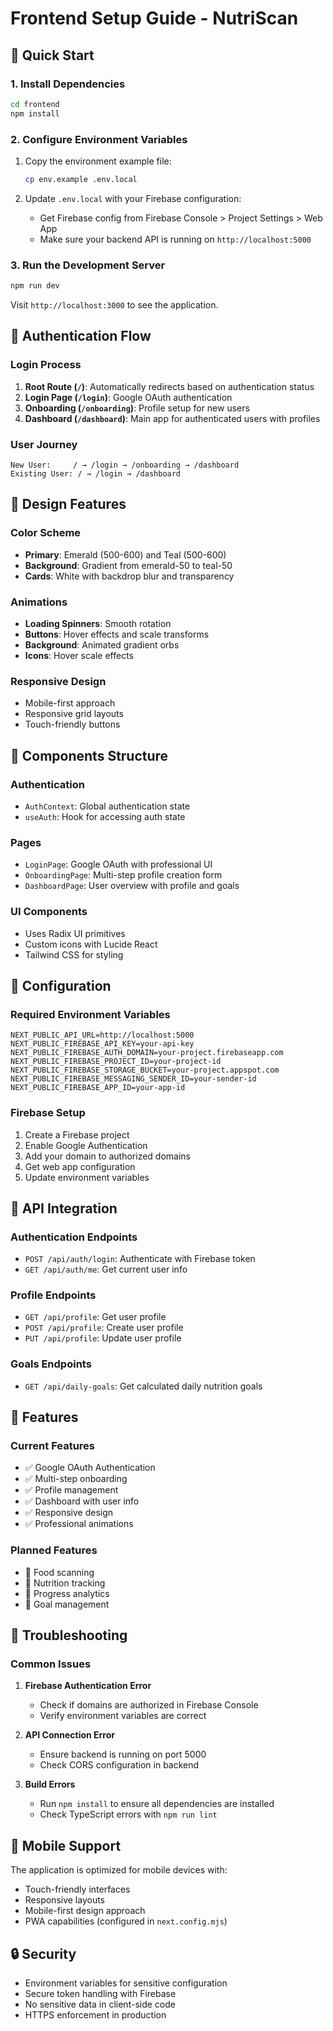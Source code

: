 # Frontend Setup Guide - NutriScan

## 🚀 Quick Start

### 1. Install Dependencies
```bash
cd frontend
npm install
```

### 2. Configure Environment Variables
1. Copy the environment example file:
   ```bash
   cp env.example .env.local
   ```

2. Update `.env.local` with your Firebase configuration:
   - Get Firebase config from Firebase Console > Project Settings > Web App
   - Make sure your backend API is running on `http://localhost:5000`

### 3. Run the Development Server
```bash
npm run dev
```

Visit `http://localhost:3000` to see the application.

## 🔐 Authentication Flow

### Login Process
1. **Root Route (`/`)**: Automatically redirects based on authentication status
2. **Login Page (`/login`)**: Google OAuth authentication
3. **Onboarding (`/onboarding`)**: Profile setup for new users
4. **Dashboard (`/dashboard`)**: Main app for authenticated users with profiles

### User Journey
```
New User:     / → /login → /onboarding → /dashboard
Existing User: / → /login → /dashboard
```

## 🎨 Design Features

### Color Scheme
- **Primary**: Emerald (500-600) and Teal (500-600)
- **Background**: Gradient from emerald-50 to teal-50
- **Cards**: White with backdrop blur and transparency

### Animations
- **Loading Spinners**: Smooth rotation
- **Buttons**: Hover effects and scale transforms
- **Background**: Animated gradient orbs
- **Icons**: Hover scale effects

### Responsive Design
- Mobile-first approach
- Responsive grid layouts
- Touch-friendly buttons

## 🧩 Components Structure

### Authentication
- `AuthContext`: Global authentication state
- `useAuth`: Hook for accessing auth state

### Pages
- `LoginPage`: Google OAuth with professional UI
- `OnboardingPage`: Multi-step profile creation form
- `DashboardPage`: User overview with profile and goals

### UI Components
- Uses Radix UI primitives
- Custom icons with Lucide React
- Tailwind CSS for styling

## 🔧 Configuration

### Required Environment Variables
```env
NEXT_PUBLIC_API_URL=http://localhost:5000
NEXT_PUBLIC_FIREBASE_API_KEY=your-api-key
NEXT_PUBLIC_FIREBASE_AUTH_DOMAIN=your-project.firebaseapp.com
NEXT_PUBLIC_FIREBASE_PROJECT_ID=your-project-id
NEXT_PUBLIC_FIREBASE_STORAGE_BUCKET=your-project.appspot.com
NEXT_PUBLIC_FIREBASE_MESSAGING_SENDER_ID=your-sender-id
NEXT_PUBLIC_FIREBASE_APP_ID=your-app-id
```

### Firebase Setup
1. Create a Firebase project
2. Enable Google Authentication
3. Add your domain to authorized domains
4. Get web app configuration
5. Update environment variables

## 🔄 API Integration

### Authentication Endpoints
- `POST /api/auth/login`: Authenticate with Firebase token
- `GET /api/auth/me`: Get current user info

### Profile Endpoints
- `GET /api/profile`: Get user profile
- `POST /api/profile`: Create user profile
- `PUT /api/profile`: Update user profile

### Goals Endpoints
- `GET /api/daily-goals`: Get calculated daily nutrition goals

## 🎯 Features

### Current Features
- ✅ Google OAuth Authentication
- ✅ Multi-step onboarding
- ✅ Profile management
- ✅ Dashboard with user info
- ✅ Responsive design
- ✅ Professional animations

### Planned Features
- 🔄 Food scanning
- 🔄 Nutrition tracking
- 🔄 Progress analytics
- 🔄 Goal management

## 🚨 Troubleshooting

### Common Issues

1. **Firebase Authentication Error**
   - Check if domains are authorized in Firebase Console
   - Verify environment variables are correct

2. **API Connection Error**
   - Ensure backend is running on port 5000
   - Check CORS configuration in backend

3. **Build Errors**
   - Run `npm install` to ensure all dependencies are installed
   - Check TypeScript errors with `npm run lint`

## 📱 Mobile Support

The application is optimized for mobile devices with:
- Touch-friendly interfaces
- Responsive layouts
- Mobile-first design approach
- PWA capabilities (configured in `next.config.mjs`)

## 🔒 Security

- Environment variables for sensitive configuration
- Secure token handling with Firebase
- No sensitive data in client-side code
- HTTPS enforcement in production 